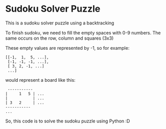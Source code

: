 # Sudoku Solver Puzzle

This is a sudoku solver puzzle using a backtracking

To finish sudoku, we need to fill the empty spaces with 0-9 numbers. The same occurs on the row, column and squares (3x3)

These empty values are represented by -1, so for example:

```
[[-1,  1,  5, ...],
 [-1, -1, -1, ...],
 [ 3, 2, -1, ...]
 ...]
 ```
 would represent a board like this:
 
 ```
  -----------
|     1   5 | ...
|           | ...
| 3   2     | ...
 -----------
 ...
 ```
 
 So, this code is to solve the sudoku puzzle using Python :D

